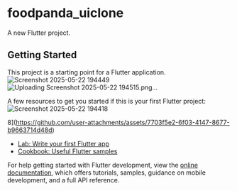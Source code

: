# foodpanda_uiclone

A new Flutter project.

## Getting Started

This project is a starting point for a Flutter application.
![Screenshot 2025-05-22 194449](https://github.com/user-attachments/assets/077ffb04-2bb9-4718-b66b-4f45f64307a4)
![Uploading Screenshot 2025-05-22 194515.png…]()

A few resources to get you started if this is your first Flutter project:
![Screenshot 2025-05-22 194418](https://github.com/user-attachments/assets/d95fe78b-5df3-4af9-8b31-2f8c34e2a579)

8](https://github.com/user-attachments/assets/7703f5e2-6f03-4147-8677-b9663714d48d)

- [Lab: Write your first Flutter app](https://docs.flutter.dev/get-started/codelab)
- [Cookbook: Useful Flutter samples](https://docs.flutter.dev/cookbook)

For help getting started with Flutter development, view the
[online documentation](https://docs.flutter.dev/), which offers tutorials,
samples, guidance on mobile development, and a full API reference.
